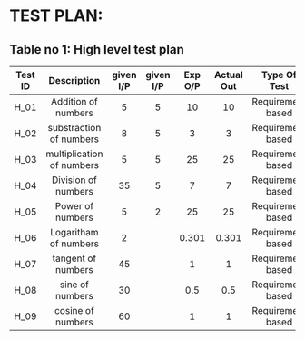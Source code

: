 # TEST PLAN:

## Table no 1: High level test plan

| **Test ID** | **Description** | **given I/P** |**given I/P** | **Exp O/P** | **Actual Out** |**Type Of Test**  |    
|:---:|:---:|:---:|:---:|:---:|:---:|:--:|
|  H_01       | Addition of numbers | 5| 5| 10 |10|Requirement based |
|  H_02       |substraction of numbers | 8| 5| 3 |3|Requirement based |
|  H_03       | multiplication  of numbers | 5| 5| 25 |25|Requirement based |
|  H_04       | Division  of numbers | 35| 5| 7 |7|Requirement based |
|  H_05       | Power  of numbers | 5| 2| 25 |25|Requirement based |
|  H_06       | Logaritham  of numbers | 2| | 0.301 |0.301|Requirement based|
|  H_07       | tangent  of numbers | 45| | 1 |1|Requirement based |
|  H_08       |sine  of numbers | 30| | 0.5 |0.5|Requirement based   |
|  H_09       |cosine  of numbers | 60| | 1 |1|Requirement based  |
